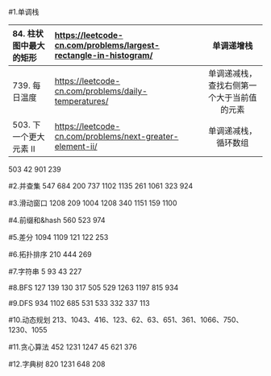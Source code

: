 #1.单调栈

|84. 柱状图中最大的矩形|https://leetcode-cn.com/problems/largest-rectangle-in-histogram/|单调递增栈|
|:-|:-|:-:|
|739. 每日温度|https://leetcode-cn.com/problems/daily-temperatures/|单调递减栈，查找右侧第一个大于当前值的元素|
|503. 下一个更大元素 II|https://leetcode-cn.com/problems/next-greater-element-ii/|单调递减栈，循环数组|

503
42
901
239

#2.并查集
547
684
200
737
1102
1135
261
1061
323
924

#3.滑动窗口
1208
209
1004
1208
340
1151
159
1100

#4.前缀和&hash
560
523
974

#5.差分
1094
1109
121
122
253

#6.拓扑排序
210
444
269

#7.字符串
5
93
43
227

#8.BFS
127
139
130
317
505
529
1263
1197
815
934

#9.DFS
934
1102
685
531
533
332
337
113

#10.动态规划
213、1043、416、123、62、63、651、361、1066、750、1230、1055

#11.贪心算法
452
1231
1247
45
621
376

#12.字典树
820
1231
648
208
